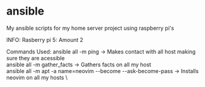 # ansible
My ansible scripts for my home server project using raspberry pi's

INFO:
Rasberry pi 5: Amount 2



Commands Used:
ansible all -m ping -> Makes contact with all host making sure they are acessible \
ansible all -m gather_facts -> Gathers facts on all my host \
ansible all -m apt -a name=neovim --become --ask-become-pass -> Installs neovim on all my hosts \
